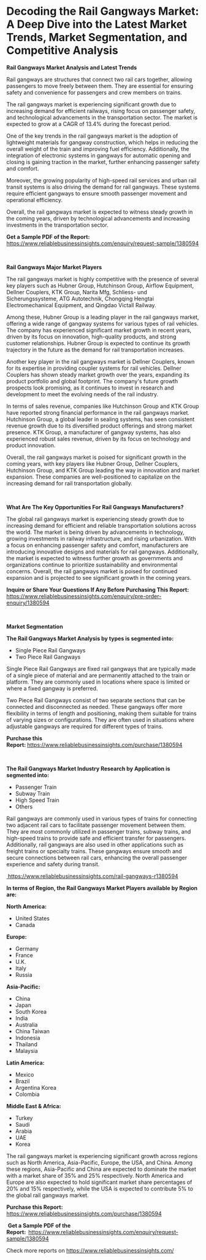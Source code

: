 <p><h1>Decoding the Rail Gangways Market: A Deep Dive into the Latest Market Trends, Market Segmentation, and Competitive Analysis</h1></p><p><strong>Rail Gangways Market Analysis and Latest Trends</strong></p>
<p><p>Rail gangways are structures that connect two rail cars together, allowing passengers to move freely between them. They are essential for ensuring safety and convenience for passengers and crew members on trains.</p><p>The rail gangways market is experiencing significant growth due to increasing demand for efficient railways, rising focus on passenger safety, and technological advancements in the transportation sector. The market is expected to grow at a CAGR of 13.4% during the forecast period.</p><p>One of the key trends in the rail gangways market is the adoption of lightweight materials for gangway construction, which helps in reducing the overall weight of the train and improving fuel efficiency. Additionally, the integration of electronic systems in gangways for automatic opening and closing is gaining traction in the market, further enhancing passenger safety and comfort.</p><p>Moreover, the growing popularity of high-speed rail services and urban rail transit systems is also driving the demand for rail gangways. These systems require efficient gangways to ensure smooth passenger movement and operational efficiency.</p><p>Overall, the rail gangways market is expected to witness steady growth in the coming years, driven by technological advancements and increasing investments in the transportation sector.</p></p>
<p><strong>Get a Sample PDF of the Report:&nbsp;</strong> <a href="https://www.reliablebusinessinsights.com/enquiry/request-sample/1380594">https://www.reliablebusinessinsights.com/enquiry/request-sample/1380594</a></p>
<p>&nbsp;</p>
<p><strong>Rail Gangways Major Market Players</strong></p>
<p><p>The rail gangways market is highly competitive with the presence of several key players such as Hubner Group, Hutchinson Group, Airflow Equipment, Dellner Couplers, KTK Group, Narita Mfg, Schliess- und Sicherungssysteme, ATG Autotechnik, Chongqing Hengtai Electromechanical Equipment, and Qingdao Victall Railway.</p><p>Among these, Hubner Group is a leading player in the rail gangways market, offering a wide range of gangway systems for various types of rail vehicles. The company has experienced significant market growth in recent years, driven by its focus on innovation, high-quality products, and strong customer relationships. Hubner Group is expected to continue its growth trajectory in the future as the demand for rail transportation increases.</p><p>Another key player in the rail gangways market is Dellner Couplers, known for its expertise in providing coupler systems for rail vehicles. Dellner Couplers has shown steady market growth over the years, expanding its product portfolio and global footprint. The company's future growth prospects look promising, as it continues to invest in research and development to meet the evolving needs of the rail industry.</p><p>In terms of sales revenue, companies like Hutchinson Group and KTK Group have reported strong financial performance in the rail gangways market. Hutchinson Group, a global leader in sealing systems, has seen consistent revenue growth due to its diversified product offerings and strong market presence. KTK Group, a manufacturer of gangway systems, has also experienced robust sales revenue, driven by its focus on technology and product innovation.</p><p>Overall, the rail gangways market is poised for significant growth in the coming years, with key players like Hubner Group, Dellner Couplers, Hutchinson Group, and KTK Group leading the way in innovation and market expansion. These companies are well-positioned to capitalize on the increasing demand for rail transportation globally.</p></p>
<p>&nbsp;</p>
<p><strong>What Are The Key Opportunities For Rail Gangways Manufacturers?</strong></p>
<p><p>The global rail gangways market is experiencing steady growth due to increasing demand for efficient and reliable transportation solutions across the world. The market is being driven by advancements in technology, growing investments in railway infrastructure, and rising urbanization. With a focus on enhancing passenger safety and comfort, manufacturers are introducing innovative designs and materials for rail gangways. Additionally, the market is expected to witness further growth as governments and organizations continue to prioritize sustainability and environmental concerns. Overall, the rail gangways market is poised for continued expansion and is projected to see significant growth in the coming years.</p></p>
<p><strong>Inquire or Share Your Questions If Any Before Purchasing This Report:</strong> <a href="https://www.reliablebusinessinsights.com/enquiry/pre-order-enquiry/1380594">https://www.reliablebusinessinsights.com/enquiry/pre-order-enquiry/1380594</a></p>
<p>&nbsp;</p>
<p><strong>Market Segmentation</strong></p>
<p><strong>The Rail Gangways Market Analysis by types is segmented into:</strong></p>
<p><ul><li>Single Piece Rail Gangways</li><li>Two Piece Rail Gangways</li></ul></p>
<p><p>Single Piece Rail Gangways are fixed rail gangways that are typically made of a single piece of material and are permanently attached to the train or platform. They are commonly used in locations where space is limited or where a fixed gangway is preferred. </p><p>Two Piece Rail Gangways consist of two separate sections that can be connected and disconnected as needed. These gangways offer more flexibility in terms of length and positioning, making them suitable for trains of varying sizes or configurations. They are often used in situations where adjustable gangways are required for different types of trains.</p></p>
<p><strong>Purchase this Report:&nbsp;</strong><a href="https://www.reliablebusinessinsights.com/purchase/1380594">https://www.reliablebusinessinsights.com/purchase/1380594</a></p>
<p>&nbsp;</p>
<p><strong>The Rail Gangways Market Industry Research by Application is segmented into:</strong></p>
<p><ul><li>Passenger Train</li><li>Subway Train</li><li>High Speed Train</li><li>Others</li></ul></p>
<p><p>Rail gangways are commonly used in various types of trains for connecting two adjacent rail cars to facilitate passenger movement between them. They are most commonly utilized in passenger trains, subway trains, and high-speed trains to provide safe and efficient transfer for passengers. Additionally, rail gangways are also used in other applications such as freight trains or specialty trains. These gangways ensure smooth and secure connections between rail cars, enhancing the overall passenger experience and safety during transit.</p></p>
<p><a href="https://www.reliablebusinessinsights.com/rail-gangways-r1380594">&nbsp;https://www.reliablebusinessinsights.com/rail-gangways-r1380594</a></p>
<p><strong>In terms of Region, the Rail Gangways Market Players available by Region are:</strong></p>
<p>
    <p> <strong> North America: </strong>
        <ul>
            <li>United States</li>
            <li>Canada</li>
        </ul>
        </p> 
    <p> <strong> Europe: </strong>
        <ul>
            <li>Germany</li>
            <li>France</li>
            <li>U.K.</li>
            <li>Italy</li>
            <li>Russia</li>
        </ul>
        </p> 
    <p> <strong> Asia-Pacific: </strong>
        <ul>
            <li>China</li>
            <li>Japan</li>
            <li>South Korea</li>
            <li>India</li>
            <li>Australia</li>
            <li>China Taiwan</li>
            <li>Indonesia</li>
            <li>Thailand</li>
            <li>Malaysia</li>
        </ul>
        </p> 
    <p> <strong> Latin America: </strong>
        <ul>
            <li>Mexico</li>
            <li>Brazil</li>
            <li>Argentina Korea</li>
            <li>Colombia</li>
        </ul>
        </p> 
    <p> <strong> Middle East & Africa: </strong>
        <ul>
            <li>Turkey</li>
            <li>Saudi</li>
            <li>Arabia</li>
            <li>UAE</li>
            <li>Korea</li>
        </ul>
    </p>
    </p>
<p><p>The rail gangways market is experiencing significant growth across regions such as North America, Asia-Pacific, Europe, the USA, and China. Among these regions, Asia-Pacific and China are expected to dominate the market with a market share of 35% and 25% respectively. North America and Europe are also expected to hold significant market share percentages of 20% and 15% respectively, while the USA is expected to contribute 5% to the global rail gangways market.</p></p>
<p><strong>Purchase this Report: </strong><a href="https://www.reliablebusinessinsights.com/purchase/1380594">https://www.reliablebusinessinsights.com/purchase/1380594</a></p>
<p>&nbsp;<strong>Get a Sample PDF of the Report:&nbsp;&nbsp;</strong><a href="https://www.reliablebusinessinsights.com/enquiry/request-sample/1380594">https://www.reliablebusinessinsights.com/enquiry/request-sample/1380594</a></p>
<p><strong></strong></p>
<p>Check more reports on <a href="https://www.reliablebusinessinsights.com/">https://www.reliablebusinessinsights.com/</a></p>
